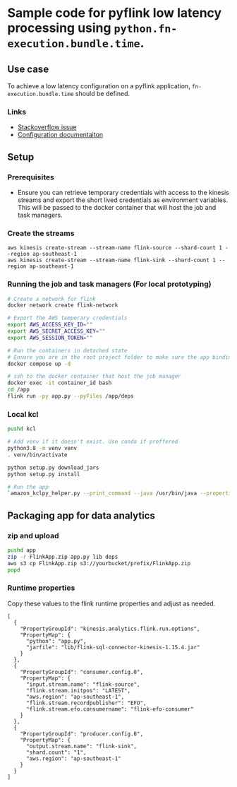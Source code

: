 # Sample code for pyflink low latency processing using `python.fn-execution.bundle.time`. 

## Use case

To achieve a low latency configuration on a pyflink application, `fn-execution.bundle.time` should be defined.

### Links

- [Stackoverflow issue](https://stackoverflow.com/questions/77236489/apache-flink-seems-buffering-events-before-processing-and-streaming-to-the-sink)
- [Configuration documentaiton](https://nightlies.apache.org/flink/flink-docs-master/docs/dev/python/python_config/)

## Setup

### Prerequisites

- Ensure you can retrieve temporary credentials with access to the kinesis streams and export the short lived credentials as environment variables. This will be passed to the docker container that will host the job and task managers.

### Create the streams

```
aws kinesis create-stream --stream-name flink-source --shard-count 1 --region ap-southeast-1
aws kinesis create-stream --stream-name flink-sink --shard-count 1 --region ap-southeast-1
```

### Running the job and task managers (For local prototyping)

```sh
# Create a network for flink
docker network create flink-network

# Export the AWS temporary credentials
export AWS_ACCESS_KEY_ID=""
export AWS_SECRET_ACCESS_KEY=""
export AWS_SESSION_TOKEN=""

# Run the containers in detached state
# Ensure you are in the root project folder to make sure the app binding works
docker compose up -d

# ssh to the docker container that host the job manager
docker exec -it container_id bash
cd /app
flink run -py app.py --pyFiles /app/deps
```

### Local kcl

```bash
pushd kcl

# Add venv if it doesn't exist. Use conda if preffered
python3.8 -m venv venv
. venv/bin/activate

python setup.py download_jars
python setup.py install

# Run the app
`amazon_kclpy_helper.py --print_command --java /usr/bin/java --properties myapp/myapp.properties` | cut -b 167- | grep kcl_log
```

## Packaging app for data analytics

### zip and upload

```bash
pushd app
zip -r FlinkApp.zip app.py lib deps
aws s3 cp FlinkApp.zip s3://yourbucket/prefix/FlinkApp.zip
popd
```

### Runtime properties

Copy these values to the flink runtime properties and adjust as needed.

```
[
  {
    "PropertyGroupId": "kinesis.analytics.flink.run.options",
    "PropertyMap": {
      "python": "app.py",
      "jarfile": "lib/flink-sql-connector-kinesis-1.15.4.jar"
    }
  },
  {
    "PropertyGroupId": "consumer.config.0",
    "PropertyMap": {
      "input.stream.name": "flink-source",
      "flink.stream.initpos": "LATEST",
      "aws.region": "ap-southeast-1",
      "flink.stream.recordpublisher": "EFO",
      "flink.stream.efo.consumername": "flink-efo-consumer"
    }
  },
  {
    "PropertyGroupId": "producer.config.0",
    "PropertyMap": {
      "output.stream.name": "flink-sink",
      "shard.count": "1",
      "aws.region": "ap-southeast-1"
    }
  }
]
```  
